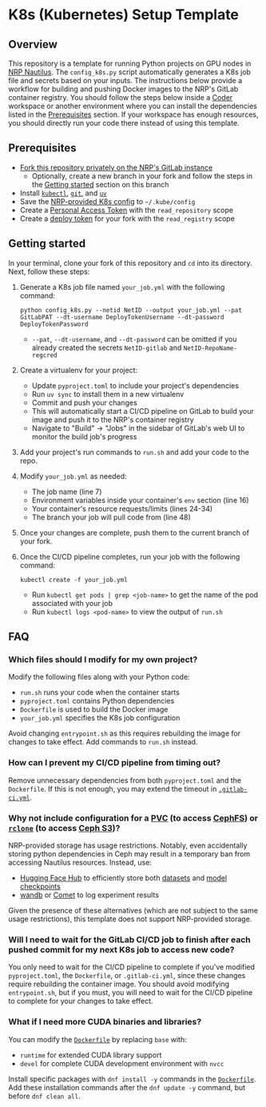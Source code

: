 # K8s (Kubernetes) Setup Template


## Overview

This repository is a template for running Python projects on GPU nodes in [NRP Nautilus](https://nrp.ai/documentation/). The `config_k8s.py` script automatically generates a K8s job file and secrets based on your inputs. The instructions below provide a workflow for building and pushing Docker images to the NRP's GitLab container registry. You should follow the steps below inside a [Coder](https://coder.nrp-nautilus.io/) workspace or another environment where you can install the dependencies listed in the [Prerequisites](#prerequisites) section. If your workspace has enough resources, you should directly run your code there instead of using this template.


## Prerequisites

- [Fork this repository privately on the NRP's GitLab instance](https://gitlab.nrp-nautilus.io/varuniyer/k8s-setup-template)
    - Optionally, create a new branch in your fork and follow the steps in the [Getting started](#getting-started) section on this branch
- Install [`kubectl`](https://kubernetes.io/docs/tasks/tools/), [`git`](https://git-scm.com/downloads), and [`uv`](https://docs.astral.sh/uv/getting-started/installation/)
- Save the [NRP-provided K8s config](https://portal.nrp-nautilus.io/authConfig) to `~/.kube/config`
- Create a [Personal Access Token](https://docs.gitlab.com/user/profile/personal_access_tokens/) with the `read_repository` scope
- Create a [deploy token](https://docs.gitlab.com/user/project/deploy_tokens/) for your fork with the `read_registry` scope


## Getting started

In your terminal, clone your fork of this repository and `cd` into its directory. Next, follow these steps:

1. Generate a K8s job file named `your_job.yml` with the following command:
    ```
    python config_k8s.py --netid NetID --output your_job.yml --pat GitLabPAT --dt-username DeployTokenUsername --dt-password DeployTokenPassword
    ```
    - `--pat`, `--dt-username`, and `--dt-password` can be omitted if you already created the secrets `NetID-gitlab` and `NetID-RepoName-regcred`

2. Create a virtualenv for your project:
    - Update `pyproject.toml` to include your project's dependencies
    - Run `uv sync` to install them in a new virtualenv
    - Commit and push your changes
    - This will automatically start a CI/CD pipeline on GitLab to build your image and push it to the NRP's container registry
    - Navigate to "Build" &rarr; "Jobs" in the sidebar of GitLab's web UI to monitor the build job's progress

3. Add your project's run commands to `run.sh` and add your code to the repo.

4. Modify `your_job.yml` as needed:
    - The job name (line 7)
    - Environment variables inside your container's `env` section (line 16)
    - Your container's resource requests/limits (lines 24-34)
    - The branch your job will pull code from (line 48)

5. Once your changes are complete, push them to the current branch of your fork.

6. Once the CI/CD pipeline completes, run your job with the following command:
    ```
    kubectl create -f your_job.yml
    ```
    - Run `kubectl get pods | grep <job-name>` to get the name of the pod associated with your job
    - Run `kubectl logs <pod-name>` to view the output of `run.sh`


## FAQ

### Which files should I modify for my own project?

Modify the following files along with your Python code:

- `run.sh` runs your code when the container starts
- `pyproject.toml` contains Python dependencies
- `Dockerfile` is used to build the Docker image
- `your_job.yml` specifies the K8s job configuration

Avoid changing `entrypoint.sh` as this requires rebuilding the image for changes to take effect. Add commands to `run.sh` instead.


### How can I prevent my CI/CD pipeline from timing out?

Remove unnecessary dependencies from both `pyproject.toml` and the `Dockerfile`. If this is not enough, you may extend the timeout in [`.gitlab-ci.yml`](https://gitlab.nrp-nautilus.io/varuniyer/k8s-setup-template/-/blob/main/.gitlab-ci.yml?ref_type=heads#L7).


### Why not include configuration for a [PVC](https://nrp.ai/documentation/userdocs/tutorial/storage/#learning-objectives) (to access [CephFS](https://nrp.ai/documentation/userdocs/storage/ceph/)) or [`rclone`](https://rclone.org/) (to access [Ceph S3](https://nrp.ai/documentation/userdocs/storage/ceph-s3/))?

NRP-provided storage has usage restrictions. Notably, even accidentally storing python dependencies in Ceph may result in a temporary ban from accessing Nautilus resources. Instead, use:

- [Hugging Face Hub](https://huggingface.co/docs/hub/en/index) to efficiently store both [datasets](https://huggingface.co/docs/datasets/en/upload_dataset) and [model checkpoints](https://huggingface.co/docs/transformers/main/en/model_sharing)
- [wandb](https://docs.wandb.ai/) or [Comet](https://www.comet.com/docs/) to log experiment results

Given the presence of these alternatives (which are not subject to the same usage restrictions), this template does not support NRP-provided storage.


### Will I need to wait for the GitLab CI/CD job to finish after each pushed commit for my next K8s job to access new code?

You only need to wait for the CI/CD pipeline to complete if you've modified `pyproject.toml`, the `Dockerfile`, or `.gitlab-ci.yml`, since these changes require rebuilding the container image. You should avoid modifying `entrypoint.sh`, but if you must, you will need to wait for the CI/CD pipeline to complete for your changes to take effect.


### What if I need more CUDA binaries and libraries?

You can modify the [`Dockerfile`](https://gitlab.nrp-nautilus.io/varuniyer/k8s-setup-template/-/blob/main/Dockerfile?ref_type=heads#L2) by replacing `base` with:

- `runtime` for extended CUDA library support
- `devel` for complete CUDA development environment with `nvcc`

Install specific packages with `dnf install -y` commands in the [`Dockerfile`](https://gitlab.nrp-nautilus.io/varuniyer/k8s-setup-template/-/blob/main/Dockerfile?ref_type=heads#L14). Add these installation commands after the `dnf update -y` command, but before `dnf clean all`.

